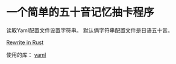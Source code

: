 # 一个简单的五十音记忆抽卡程序

读取Yaml配置文件设置字符串。
默认俩字符串配置文件是日语五十音。

[Rewrite in Rust](https://github.com/Creeper-xie/flashcard/tree/rust)


使用的库：
[yaml](https://github.com/jbeder/yaml-cpp)
